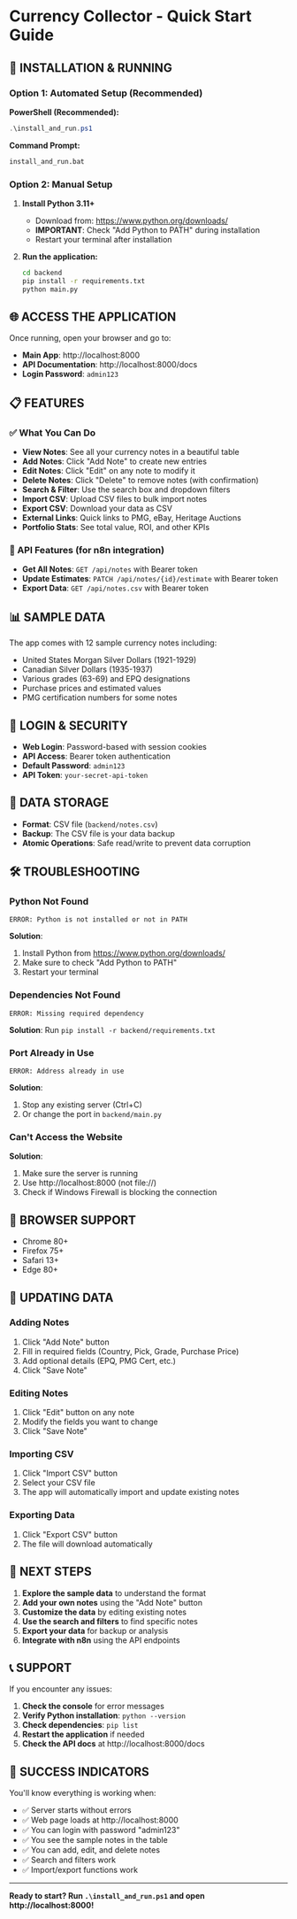 # Currency Collector - Quick Start Guide

## 🚀 INSTALLATION & RUNNING

### Option 1: Automated Setup (Recommended)

**PowerShell (Recommended):**
```powershell
.\install_and_run.ps1
```

**Command Prompt:**
```cmd
install_and_run.bat
```

### Option 2: Manual Setup

1. **Install Python 3.11+**
   - Download from: https://www.python.org/downloads/
   - **IMPORTANT**: Check "Add Python to PATH" during installation
   - Restart your terminal after installation

2. **Run the application:**
   ```cmd
   cd backend
   pip install -r requirements.txt
   python main.py
   ```

## 🌐 ACCESS THE APPLICATION

Once running, open your browser and go to:
- **Main App**: http://localhost:8000
- **API Documentation**: http://localhost:8000/docs
- **Login Password**: `admin123`

## 📋 FEATURES

### ✅ What You Can Do
- **View Notes**: See all your currency notes in a beautiful table
- **Add Notes**: Click "Add Note" to create new entries
- **Edit Notes**: Click "Edit" on any note to modify it
- **Delete Notes**: Click "Delete" to remove notes (with confirmation)
- **Search & Filter**: Use the search box and dropdown filters
- **Import CSV**: Upload CSV files to bulk import notes
- **Export CSV**: Download your data as CSV
- **External Links**: Quick links to PMG, eBay, Heritage Auctions
- **Portfolio Stats**: See total value, ROI, and other KPIs

### 🔧 API Features (for n8n integration)
- **Get All Notes**: `GET /api/notes` with Bearer token
- **Update Estimates**: `PATCH /api/notes/{id}/estimate` with Bearer token
- **Export Data**: `GET /api/notes.csv` with Bearer token

## 📊 SAMPLE DATA

The app comes with 12 sample currency notes including:
- United States Morgan Silver Dollars (1921-1929)
- Canadian Silver Dollars (1935-1937)
- Various grades (63-69) and EPQ designations
- Purchase prices and estimated values
- PMG certification numbers for some notes

## 🔑 LOGIN & SECURITY

- **Web Login**: Password-based with session cookies
- **API Access**: Bearer token authentication
- **Default Password**: `admin123`
- **API Token**: `your-secret-api-token`

## 📁 DATA STORAGE

- **Format**: CSV file (`backend/notes.csv`)
- **Backup**: The CSV file is your data backup
- **Atomic Operations**: Safe read/write to prevent data corruption

## 🛠️ TROUBLESHOOTING

### Python Not Found
```
ERROR: Python is not installed or not in PATH
```
**Solution**: 
1. Install Python from https://www.python.org/downloads/
2. Make sure to check "Add Python to PATH"
3. Restart your terminal

### Dependencies Not Found
```
ERROR: Missing required dependency
```
**Solution**: Run `pip install -r backend/requirements.txt`

### Port Already in Use
```
ERROR: Address already in use
```
**Solution**: 
1. Stop any existing server (Ctrl+C)
2. Or change the port in `backend/main.py`

### Can't Access the Website
**Solution**: 
1. Make sure the server is running
2. Use http://localhost:8000 (not file://)
3. Check if Windows Firewall is blocking the connection

## 📱 BROWSER SUPPORT

- Chrome 80+
- Firefox 75+
- Safari 13+
- Edge 80+

## 🔄 UPDATING DATA

### Adding Notes
1. Click "Add Note" button
2. Fill in required fields (Country, Pick, Grade, Purchase Price)
3. Add optional details (EPQ, PMG Cert, etc.)
4. Click "Save Note"

### Editing Notes
1. Click "Edit" button on any note
2. Modify the fields you want to change
3. Click "Save Note"

### Importing CSV
1. Click "Import CSV" button
2. Select your CSV file
3. The app will automatically import and update existing notes

### Exporting Data
1. Click "Export CSV" button
2. The file will download automatically

## 🎯 NEXT STEPS

1. **Explore the sample data** to understand the format
2. **Add your own notes** using the "Add Note" button
3. **Customize the data** by editing existing notes
4. **Use the search and filters** to find specific notes
5. **Export your data** for backup or analysis
6. **Integrate with n8n** using the API endpoints

## 📞 SUPPORT

If you encounter any issues:

1. **Check the console** for error messages
2. **Verify Python installation**: `python --version`
3. **Check dependencies**: `pip list`
4. **Restart the application** if needed
5. **Check the API docs** at http://localhost:8000/docs

## 🎉 SUCCESS INDICATORS

You'll know everything is working when:
- ✅ Server starts without errors
- ✅ Web page loads at http://localhost:8000
- ✅ You can login with password "admin123"
- ✅ You see the sample notes in the table
- ✅ You can add, edit, and delete notes
- ✅ Search and filters work
- ✅ Import/export functions work

---

**Ready to start? Run `.\install_and_run.ps1` and open http://localhost:8000!**
